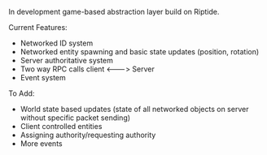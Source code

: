 In development game-based abstraction layer build on Riptide.

Current Features:
  - Networked ID system
  - Networked entity spawning and basic state updates (position, rotation)
  - Server authoritative system
  - Two way RPC calls client <---> Server
  - Event system



To Add:
 - World state based updates (state of all networked objects on server without specific packet sending)
 - Client controlled entities
 - Assigning authority/requesting authority
 - More events
